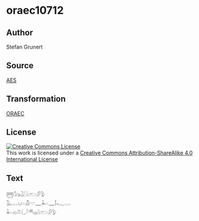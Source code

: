 # oraec10712

## Author

Stefan Grunert

## Source

[AES](https://github.com/simondschweitzer/aes)

## Transformation

[ORAEC](https://oraec.github.io/)

## License

<a rel="license" href="http://creativecommons.org/licenses/by-sa/4.0/"><img alt="Creative Commons License" style="border-width:0" src="https://i.creativecommons.org/l/by-sa/4.0/88x31.png" /></a><br />This work is licensed under a <a rel="license" href="http://creativecommons.org/licenses/by-sa/4.0/">Creative Commons Attribution-ShareAlike 4.0 International License</a>

## Text

𓉪𓃥𓅷𓇋𓂧𓀔𓅱<br>
𓅓𓂋𓂓𓏏𓀋𓎟𓈖𓇓𓏏𓈖𓄤𓆑𓂋<br>
𓇓𓏏𓁶𓌨𓇋𓌳𓄪𓐍𓇋𓂧𓀔𓅱<br>
